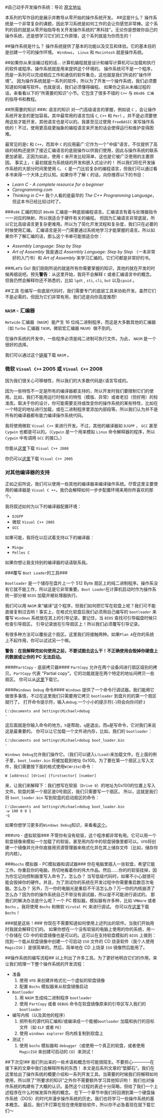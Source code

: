 #自己动手开发操作系统：导论
[原文地址]()

本系列的写作目的是展示并教导从零开始的操作系统开发。
##这是什么？
操作系统是一个非常复杂的课题，因此学习系统是如何工作的会让你感觉非常棒。这个系列的目的就是从零开始指导有关开发操作系统的"黑科技"。无论你是想做你自己的操作系统，还是想学习它们的工作原理，这个系列就是为你而生的！

##操作系统是什么？
操作系统提供了基本的功能以及交互和体验。它的基本目的是创建一个可的操作环境。
`Windows`， `Linux` 和 `Macintosh` 就是操作系统。

##如果你从来没编过程的话...
计算机编程就是设计和编写计算机可以加载和执行的软件或程序。操作系统就是用来提供这个环境的。
操作系统可不是一个程序，而是一系列可以完成相应工作和通信的软件集合。这也就是我们所说的"操作环境"。
因为操作系统就是一系列的软件，所以为了开发一个操作系统，我们必须要知道如何编写软件。也就是说，我们必须懂得编程。
如果你之前从未编过程的话，来看看以下的"所需要的知识"小节。它包含了很多不错的 `C++` 与 `80x86 汇编`的指导书和教程。

##所需要的知识
###`C` 语言的知识
对一门高级语言的掌握，例如说 `C` ，会让操作系统开发变的更加容易。其中最常用的语言包括 `C`, `C++` 和 `Perl` 。并不是必须要使用这些才能开发，其他语言也是可以的。我甚至见过使用 `FreeBASIC` 来写操作系统的！不过，使用更高级更抽象的编程语言来开发的话会使得运行和维护变得困难。

最常见的是`C` 和 `C++`，而其中 `C` 的应用最广:它作为一个"中级"语言，不仅提供了高级的结构还提供了接近汇编语言的底层操作以供我们使用，因此与操作系统的联系更加紧密。正因为如此，使用 `C` 来开发比较简单，这也是它被广泛使用的主要原因。 事实上，`C` 最初就是为系统级的开发和嵌入式设计的！
所以我们将在开发操作系统的大部分时间里使用 `C`。
`C` 是一门比较复杂的编程语言，但我们可以通过看本书来得一个大体上的认知。如果你不了解 `C` 的话，向你推荐以下的书目：
* *Learn C - A complete resource for a beginner*
* *Cprogramming.com*
* *Thinking in C++*
我个人看的是最早的 *The C++ Programming Language*，但这本书已经比较过时了。

###`x86` 汇编的知识
`80x86` 汇编是一种底层编程语言。汇编语言有着与处理器指令一一对应的映射，所以很适合于硬件有关的编程。
但因为汇编语言非常底层，所以它比高级语言更复杂更难用。所以为了简化开发流程和复杂度，我们只在必要的时候使用汇编。
汇编语言是另一门需要通过系统地学习才能掌握的语言。所以如果你不了解汇编的话，那么这个书单可能很适合你：
* *Assembly Language: Step by Step*
* *Art of Assembly*
我是通过 *Assembly Language: Step by Step* （一本非常好的入门书）和 *Art of Assembly* 来学习汇编的。它们可都是非常好的书。

###Let‘s Go!
我们刚刚所说的就是所有你需要掌握的知识，其他的就在开发的时候再细说吧。预先**警告**：从这里开始，我将不会解释 `C` 或者汇编语言中的概念。但我仍然会解释你还不熟悉的，比如 `lgdt` , `sti`, `cli`, `but` 以及`cpuid` 。


##工具
在编写一些底层代码时，我们需要专门的底层工具来协助开发。虽然它们不是必需的，但因为它们非常有用，我们还是向你高度推荐!

### `NASM` - 汇编器
`Netwide` 汇编器（`NASM`）能产生 16 位纯二进制程序，而这是大多数其他的汇编器（如 `Turbo` 汇编器 `TASM`，微软宏汇编器 `MASM`）做不到的。

在操作系统的开发中，一些程序必须是纯二进制可执行文件。为此， `NASM` 是一个很好的选择。

我们可以通过这个[链接](http://nasm.sourceforge.net/)下载 `NASM` 。

### 微软 `Visual C++` 2005 或 `Visual C++` 2008

因为我们很关心可移植性，所以我们的大多数代码是`C`语言写成的。

因为一些特性不一定是所有的编译器都支持的，所以开发时我们要限制它们的使用。比如，我们不能用运行时相关的特性（模版、异常）或者老旧（但好用）的标准库。取决于你的设计，你可能需要支持或改变你的操作系统的某些特性，比如在一个特定的地址进行加载，或在二进制程序里添加内部段等。所以我们认为并不是所有的编译器都有能力编译操作系统代码。

我将使用微软 `Visual C++` 来进行开发。不过，其他的编译器如 `DJGPP` ， `GCC` 甚至 `Cygwin` 也都是可以的。（`Cygwin` 是一个用来模拟 `Linux` 命令解释器的程序，所以 `Cygwin` 中有调用 `GCC` 的接口。）

你能从[这里](http://www.microsoft.com/express/download/)下载 `Visual C++ 2008`

你仍可以[这里](http://www.microsoft.com/downloads/details.aspx?FamilyID=32BC1BEE-A3F9-4C13-9C99-220B62A191EE&displaylang=en)下载 `Visual C++ 2005`

### 对其他编译器的支持

正如之前所说，我们可以使用一些其他的编译器来编译操作系统。尽管这里主要使用的编译器是 `Visual C
++`，我仍会解释如何一步步配置环境来用你所喜欢的那个。

我将叙述如何为以下的编译器配置环境：

* `DJGPP`
* 微软 `Visual C++ 2005`
* `GCC`

如果可能，我将在以后试着支持以下的编译器：
* `Mingw`
* `Pelles C`

如果你想让我支持别的编译器的话请联系我。


###覆写 `Boot Loader`的工具###

`Bootloader` 是一个储存在盘片上一个 512 Byte 扇区上的纯二进制程序。操作系没有它就不能工作，所以这是它非常重要。`Boot Loader`在计算机启动时作为操作系统一部分被 `BIOS` 加载并被处理器执行。

我们可以用 `NASM` 来“编译”这个程序，但我们如何把它写在软盘上呢？我们可不能直接复制过去哟！事实上，在格式化软盘后我们必须用自己编写的 `bootloader` 来覆写 `Windows` 系统放在其上的引导记录。要记住，当 `BIOS` 查找可引导磁盘时候只检查引导扇区。 引导记录放在引导扇区上！所以我们必须覆写引导记录。

有很多种方法可以覆些这个扇区。这里我们将接触两种。如果`Plan A`在你的系统上不起作用，你可以试试另一个嘛。

**警告：在我解释完如何使用之前，不要试图去这么干！不正确使用会毁掉你硬盘上的数据或让你的 PC 无法启动。**

####`PartCopy` - 底层拷贝器####
`PartCopy` 允许在两个设备间进行扇区级别的拷贝。`PartCopy` 代表 "Partial copy"。它的功能就是在两个特定的地址间拷贝一些扇区。
你可以从[这里](http://www.brokenthorn.com/Resources/Programs/pcopy02.zip)下载它。

####`Windows Debug` 命令####
`Windows` 提供了一个命令行调试器。我们能用它做很多事情，不过在这里我们只需要用它拷贝 `bootloader` 到盘片的的第一个扇区就行了。
打开命令提示符，输入`debug`.一个小小的提示符(`-`)将会向你问好:)
```
C:\Documents and Settings\Michael>debug
-
```
这后面就是你输入命令的地方。`h`是帮助，`q`是退出，而`w`是写命令，它对我们来说这是最重要的。
你可以让它加载一个文件进内存，比如，我们的 `bootloader`：
```
C:\Documents and Settings\Michael>debug boot_loader.bin
-
```
`Windows Debug`允许我们操作它。（我们可以键入`L(Load)`来加载文件。在上面的例子里，`boot_loader.bin` 将被加载到地址 0x100。为了要在第一个扇区上写入文件，我们需要按下面的格式使用`W(Write)`命令：
```
W [address] [drive] [firstsector] [number]
```
来，让我们来解释下：我们想写在软驱（`Drive 0`）的地址为0x100的位置上写入文件。软盘的第一个扇区是0号扇区，我们只需要写一个扇区。
所以，这就是我们将 `boot_loader.bin` 写到软盘的启动扇区的命令：
```
C:\Documents and Settings\Michael>debug boot_loader.bin
-w 100 0 0 1
-q
```
如果你想学习更多的`Windows Debug`知识，来看看[这个](http://mirror.href.com/thestarman/asm/debug/debug.htm)。

###`VFD` - 虚拟软驱###
不管你有没有软驱，这个程序都非常有用。它可以用一个软盘镜像来模拟一个加载了的软驱，甚至用内存中的软盘镜像里都可以。`VFD`将创建一个镜像并允许你直接用资源管理器来格式化并在其上储存文件（比如，储存你的内核）。

###`bochs` 模拟器 - PC模拟器和调试器###
你在电脑里插入一张软盘，希望它能工作。你重启你的电脑，热切地看着你的伟大作品。然后……你的的软驱挂掉，因为你忘记向控制器里写入命令了。怎么办？
当写低级代码时，如果不小心就很可能会毁掉你的硬件。并且，为了测试你的系统在开发过程中你需要重启数百次电脑。怎么办？
另外，万一你的电脑光是重启不干活怎么办？万一你的内核崩溃了怎么办？因为你的操作系统自己不带没有调试器，所以是不可能进行调试的。
那我们的解决办法是什么呢？一个 PC 模拟器。模拟器有许多种，比如 `VMWare` 或者 `Bochs` 。我将使用 `Bochs` 和微软 `Virutal PC` 来进行调试。
你可以在[这里](http://bochs.sourceforge.net/)下载 `Bochs`！

###就是这些！###
你现在不需要知道如何使用上述列出的软件。当我们开始用时我就会解释它们的。
如果你想在一个没有软驱的电脑上使用的你的系统，用一个存储在 CD 中的软盘镜像也是可以的。这可以在支持软盘模拟的 `BIOS` 上做到：
找到一个能从软盘镜像中创建一个可启动 `ISO` 文件的 CD 烧录软件（我个人使用 `MagicISO` ）是很简单的。然后，简单地在 CD 上烧录 `ISO` 镜像然后能用了。

##操作系统的编写流程##
以上列出了许多工具。为了更好地明白它们的作用，来让我们梳理一下整个操作系统的开发流程：
* 准备
  1. 使用 `VFD` 来创建并格式化一个虚拟的软盘镜像
  2. 配置 `Bochs` 模拟器来从软盘镜像启动
* `Bootloader`
  1. 用 `NASM` 生成纯二进制程序 `bootloader`
  2. 使用 `PartCopy` 或者 `DEBUG` 命令在软盘镜像原来的引导区写入我们的 `bootloader`
* 编写内核（以及其他的程序）
  1. 把所有的源代码汇编和/或编译成一个能被`bootloader` 加载和执行的目标文件（如 `ELF` 或者 `PE`）
  2. 使用 `windows explorer` 将内核复制到软盘上
* 测试！
  1. 使用 `bochs` 模拟器和 `debugger`（或使用一个真正的软盘，或者使用 `MagicISO` 来创建可启动的 `CD`）来测试！

##下次见!##
我们列出来的一些术语和概念你可能很陌生。不要担心————在接下来的文章中我们会解释所有的东西！
本文是后系列文章的“垫脚石”。我们在这里给出了操作系统的概要介绍和一系列开发工具。当需要的时候我们将解释如何使用，所以除了“所要求的知识”之外你不需要额外学习其他知识哟！
我们也对操作系统的构建有了大概的认识。虽然这个过程的表述十分简略，但给了我们一个上述程序在什么时候发挥作用的概念。
在下一个章节中我们将回溯到第一个硬盘操作系统（DOS）的时代并漫步操作系统的历史。我们也将学习一些操作系统的基本概念。
最后，我们不打算在现在使用那些软件，所以你不必急着现在就下载它们～
